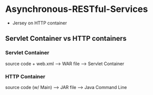# Asynchronous-RESTful-Services

* Jersey on HTTP container

## Servlet Container vs HTTP containers
### Servlet Container
source code + web.xml --> WAR file --> Servlet Container

### HTTP Container
source code (w/ Main) --> JAR file --> Java Command Line
